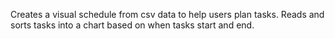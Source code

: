 Creates a visual schedule from csv data to help users plan tasks. Reads and sorts tasks into a chart based on when tasks start and end.
